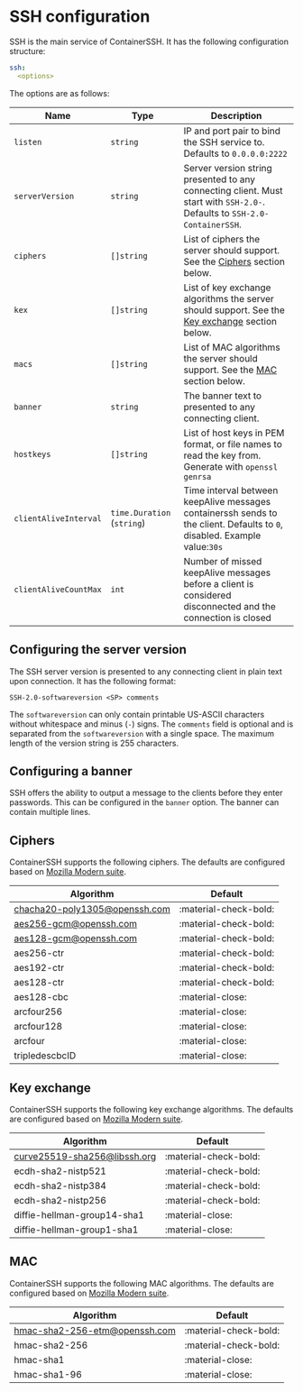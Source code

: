 
<h1>SSH configuration</h1>

SSH is the main service of ContainerSSH. It has the following configuration structure:

```yaml
ssh:
  <options>
```

The options are as follows:

| Name | Type | Description |
|------|------|-------------|
| `listen` | `string` | IP and port pair to bind the SSH service to. Defaults to `0.0.0.0:2222` |
| `serverVersion` | `string` | Server version string presented to any connecting client. Must start with `SSH-2.0-`. Defaults to `SSH-2.0-ContainerSSH`. |
| `ciphers` | `[]string` | List of ciphers the server should support. See the [Ciphers](#ciphers) section below. |
| `kex` | `[]string` | List of key exchange algorithms the server should support. See the [Key exchange](#key-exchange) section below. |
| `macs` | `[]string` | List of MAC algorithms the server should support. See the [MAC](#mac) section below. | 
| `banner` | `string` | The banner text to presented to any connecting client. |
| `hostkeys` | `[]string` | List of host keys in PEM format, or file names to read the key from. Generate with `openssl genrsa` |
| `clientAliveInterval` | `time.Duration` (`string`) | Time interval between keepAlive messages containerssh sends to the client. Defaults to `0`, disabled. Example value:`30s`
| `clientAliveCountMax` | `int` | Number of missed keepAlive messages before a client is considered disconnected and the connection is closed |

## Configuring the server version

The SSH server version is presented to any connecting client in plain text upon connection. It has the following format:

```
SSH-2.0-softwareversion <SP> comments
```

The `softwareversion` can only contain printable US-ASCII characters without whitespace and minus (`-`) signs. The `comments` field is optional and is separated from the `softwareversion` with a single space. The maximum length of the version string is 255 characters.   

## Configuring a banner

SSH offers the ability to output a message to the clients before they enter passwords. This can be configured in the `banner` option. The banner can contain multiple lines. 

## Ciphers

ContainerSSH supports the following ciphers. The defaults are configured based on [Mozilla Modern suite](https://infosec.mozilla.org/guidelines/openssh.html).

| Algorithm | Default |
|-----------|---------|
| chacha20-poly1305@openssh.com | :material-check-bold: |
| aes256-gcm@openssh.com | :material-check-bold: |
| aes128-gcm@openssh.com | :material-check-bold: |
| aes256-ctr | :material-check-bold: |
| aes192-ctr | :material-check-bold: |
| aes128-ctr | :material-check-bold: |
| aes128-cbc | :material-close: |
| arcfour256 | :material-close: |
| arcfour128 | :material-close: |
| arcfour | :material-close: |
| tripledescbcID | :material-close: |

## Key exchange

ContainerSSH supports the following key exchange algorithms. The defaults are configured based on [Mozilla Modern suite](https://infosec.mozilla.org/guidelines/openssh.html).

| Algorithm | Default |
|-----------|---------|
| curve25519-sha256@libssh.org | :material-check-bold: |
| ecdh-sha2-nistp521 | :material-check-bold: |
| ecdh-sha2-nistp384 | :material-check-bold: |
| ecdh-sha2-nistp256 | :material-check-bold: |
| diffie-hellman-group14-sha1 | :material-close: |
| diffie-hellman-group1-sha1 | :material-close: |

## MAC

ContainerSSH supports the following MAC algorithms. The defaults are configured based on [Mozilla Modern suite](https://infosec.mozilla.org/guidelines/openssh.html).

| Algorithm | Default |
|-----------|---------|
| hmac-sha2-256-etm@openssh.com | :material-check-bold: |
| hmac-sha2-256 | :material-check-bold: |
| hmac-sha1 | :material-close: |
| hmac-sha1-96 | :material-close: |
